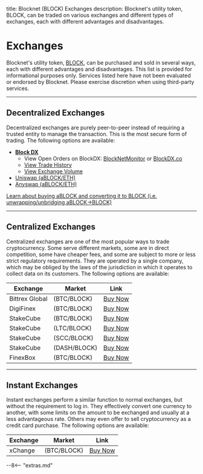 title: Blocknet (BLOCK) Exchanges
description: Blocknet's utility token, BLOCK, can be traded on various exchanges and different types of  exchanges, each with different advantages and disadvantages.


# Exchanges
Blocknet's utility token, [BLOCK](/blockchain/introduction), can be purchased and sold in several ways, each with different advantages and disadvantages. This list is provided for informational purposes only. Services listed here have not been evaluated or endorsed by Blocknet. Please exercise discretion when using third-party services.

---

## Decentralized Exchanges
Decentralized exchanges are purely peer-to-peer instead of requiring a trusted entity to manage the transaction. This is the most secure form of trading. The following options are available:

* [__Block DX__](/blockdx/setup)
    * View Open Orders on BlockDX: [BlockNetMonitor](https://www.blocknetmonitor.com/?p=openorders) or [BlockDX.co](https://www.blockdx.co/orders)
    * [View Trade History](https://www.blockdx.co/trade-history)
    * [View Exchange Volume](https://twitter.com/DxStats)
* [Uniswap (aBLOCK/ETH)](https://app.uniswap.org/#/swap?inputCurrency=0xe692c8d72bd4ac7764090d54842a305546dd1de5)  
* [Anyswap (aBLOCK/ETH)](https://anyswap.exchange/swap)

[Learn about buying aBLOCK and converting it to BLOCK (i.e. unwrapping/unbridging aBLOCK->BLOCK)](https://gist.github.com/ConanMishler/e3bf4218463bf9f8bf1480652d8ad117)

---

## Centralized Exchanges
Centralized exchanges are one of the most popular ways to trade
cryptocurrency. Some serve different markets, some are in direct
competition, some have cheaper fees, and some are subject to more or
less strict regulatory requirements. They are operated by a single
company, which may be obliged by the laws of the jurisdiction in which
it operates to collect data on its customers. The following options are available:

Exchange        | Market        | Link
----------------|---------------|------
Bittrex Global  | (BTC/BLOCK)   | [Buy Now](https://global.bittrex.com/Market/Index?MarketName=BTC-BLOCK)
DigiFinex       | (BTC/BLOCK)   | [Buy Now](https://www.digifinex.io/en-ww/trade/BTC/BLOCK)
StakeCube       | (BTC/BLOCK)   | [Buy Now](https://stakecube.net/app/exchange/BLOCK_BTC)
StakeCube       | (LTC/BLOCK)   | [Buy Now](https://stakecube.net/app/exchange/BLOCK_LTC)
StakeCube       | (SCC/BLOCK)   | [Buy Now](https://stakecube.net/app/exchange/BLOCK_SCC)
StakeCube       | (DASH/BLOCK)  | [Buy Now](https://stakecube.net/app/exchange/BLOCK_DASH)
FinexBox        | (BTC/BLOCK)   | [Buy Now](https://www.finexbox.com/market/pair/BLOCK-BTC.html)

---

## Instant Exchanges
Instant exchanges perform a similar function to normal exchanges, but without the requirement to log in. They effectively convert one currency to another, with some limits on the amount to be exchanged and usually at a less advantageous rate. Others may even offer to sell cryptocurrency as a credit card purchase. The following options are available:

Exchange        | Market        | Link
----------------|---------------|------
xChange         | (BTC/BLOCK)   | [Buy Now](https://xchange.me/)

<!-- CoinSwitch      | (BTC/BLOCK)   | [Buy Now](https://coinswitch.co/) -->












<script type="text/javascript">
// read instructions for related links in ../snippets/extras.md
var relatedLinks = [];
</script>

--8<-- "extras.md"






